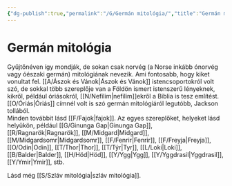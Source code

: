 ```yaml
---
{"dg-publish":true,"permalink":"/G/Germán mitológia/","title":"Germán mitológia","created":"2025-09-28T20:49","updated":"2025-09-28T20:51"}
---
```



# Germán mitológia

Gyűjtőnéven így mondják, de sokan csak norvég (a Norse inkább ónorvég vagy óészaki germán) mitológiának nevezik. Ami fontosabb, hogy kiket vonultat fel. [[A/Ászok és Vánok\|Ászok és Vánok]] istencsoportokról volt szó, de sokkal több szereplője van a Földön ismert istenszerű lényeknek, kikről, például óriásokról, [[N/Nefilim\|nefilim]]ekről a Biblia is tesz említést. [[O/Óriás\|Óriás]] címnél volt is szó germán mitológiáról legutóbb, Jackson tollából.  
Minden továbbit lásd [[F/Fajok\|fajok]]. Az egyes szereplőket, helyeket lásd helyükön, például [[G/Ginunga Gap\|Ginunga Gap]], [[R/Ragnarök\|Ragnarök]], [[M/Midgard\|Midgard]], [[M/Midgardsomr\|Midgardsomr]], [[F/Fenrir\|Fenrir]], [[F/Freyja\|Freyja]], [[O/Odin\|Odin]], [[T/Thor\|Thor]], [[T/Týr\|Tyr]], [[L/Loki\|Loki]], [[B/Balder\|Balder]], [[H/Höd\|Höd]], [[Y/Ygg\|Ygg]], [[Y/Yggdrasil\|Yggdrasil]], [[Y/Ymir\|Ymir]], stb.  

Lásd még [[S/Szláv mitológia\|szláv mitológia]].  